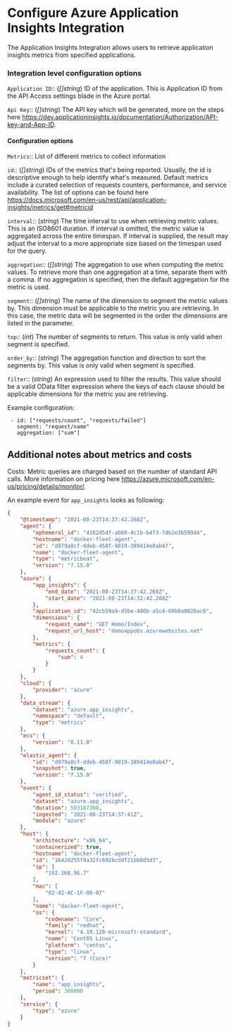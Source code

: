 # Configure Azure Application Insights Integration

The Application Insights Integration allows users to retrieve application insights metrics from specified applications.

### Integration level configuration options

`Application ID`:: (_[]string_) ID of the application. This is Application ID from the API Access settings blade in the Azure portal.

`Api Key`:: (_[]string_) The API key which will be generated, more on the steps here https://dev.applicationinsights.io/documentation/Authorization/API-key-and-App-ID.


#### Configuration options

`Metrics`:: List of different metrics to collect information

`id`:: (_[]string_) IDs of the metrics that's being reported. Usually, the id is descriptive enough to help identify what's measured.
Default metrics include a curated selection of requests counters, performance, and service availability. 
The list of options can be found here https://docs.microsoft.com/en-us/rest/api/application-insights/metrics/get#metricid

`interval`:: (_string_) The time interval to use when retrieving metric values. This is an ISO8601 duration.
If interval is omitted, the metric value is aggregated across the entire timespan.
If interval is supplied, the result may adjust the interval to a more appropriate size based on the timespan used for the query.

`aggregation`:: (_[]string_) The aggregation to use when computing the metric values.
To retrieve more than one aggregation at a time, separate them with a comma.
If no aggregation is specified, then the default aggregation for the metric is used.

`segment`:: (_[]string_) The name of the dimension to segment the metric values by.
This dimension must be applicable to the metric you are retrieving.
In this case, the metric data will be segmented in the order the dimensions are listed in the parameter.

`top`:: (_int_) The number of segments to return. This value is only valid when segment is specified.

`order_by`:: (_string_) The aggregation function and direction to sort the segments by.
This value is only valid when segment is specified.

`filter`:: (_string_) An expression used to filter the results.
This value should be a valid OData filter expression where the keys of each clause should be applicable dimensions for the metric you are retrieving.

Example configuration:

```
 - id: ["requests/count", "requests/failed"]
   segment: "request/name"
   aggregation: ["sum"]
```


## Additional notes about metrics and costs

Costs: Metric queries are charged based on the number of standard API calls. More information on pricing here https://azure.microsoft.com/en-us/pricing/details/monitor/.


An example event for `app_insights` looks as following:

```json
{
    "@timestamp": "2021-08-23T14:37:42.268Z",
    "agent": {
        "ephemeral_id": "4162d5df-ab00-4c1b-b4f3-7db2e3b599d4",
        "hostname": "docker-fleet-agent",
        "id": "d979a8cf-ddeb-458f-9019-389414e0ab47",
        "name": "docker-fleet-agent",
        "type": "metricbeat",
        "version": "7.15.0"
    },
    "azure": {
        "app_insights": {
            "end_date": "2021-08-23T14:37:42.268Z",
            "start_date": "2021-08-23T14:32:42.268Z"
        },
        "application_id": "42cb59a9-d5be-400b-a5c4-69b0a0026ac6",
        "dimensions": {
            "request_name": "GET Home/Index",
            "request_url_host": "demoappobs.azurewebsites.net"
        },
        "metrics": {
            "requests_count": {
                "sum": 4
            }
        }
    },
    "cloud": {
        "provider": "azure"
    },
    "data_stream": {
        "dataset": "azure.app_insights",
        "namespace": "default",
        "type": "metrics"
    },
    "ecs": {
        "version": "8.11.0"
    },
    "elastic_agent": {
        "id": "d979a8cf-ddeb-458f-9019-389414e0ab47",
        "snapshot": true,
        "version": "7.15.0"
    },
    "event": {
        "agent_id_status": "verified",
        "dataset": "azure.app_insights",
        "duration": 503187300,
        "ingested": "2021-08-23T14:37:41Z",
        "module": "azure"
    },
    "host": {
        "architecture": "x86_64",
        "containerized": true,
        "hostname": "docker-fleet-agent",
        "id": "1642d255f9a32fc6926cddf21bb0d5d3",
        "ip": [
            "192.168.96.7"
        ],
        "mac": [
            "02-42-AC-1F-00-07"
        ],
        "name": "docker-fleet-agent",
        "os": {
            "codename": "Core",
            "family": "redhat",
            "kernel": "4.19.128-microsoft-standard",
            "name": "CentOS Linux",
            "platform": "centos",
            "type": "linux",
            "version": "7 (Core)"
        }
    },
    "metricset": {
        "name": "app_insights",
        "period": 300000
    },
    "service": {
        "type": "azure"
    }
}
```







